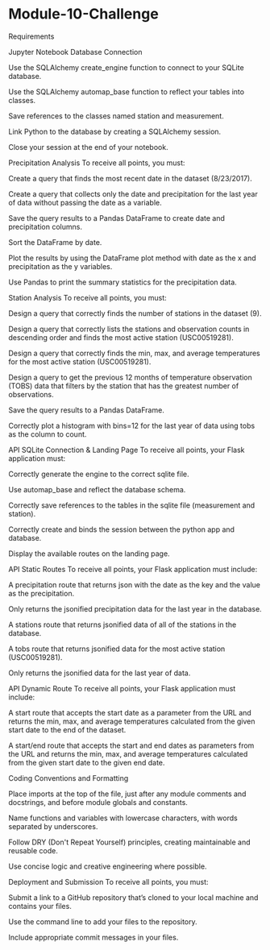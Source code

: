 # Module-10-Challenge

Requirements

Jupyter Notebook Database Connection

Use the SQLAlchemy create_engine function to connect to your SQLite database.

Use the SQLAlchemy automap_base function to reflect your tables into classes.

Save references to the classes named station and measurement.

Link Python to the database by creating a SQLAlchemy session.

Close your session at the end of your notebook.

Precipitation Analysis
To receive all points, you must:

Create a query that finds the most recent date in the dataset (8/23/2017).

Create a query that collects only the date and precipitation for the last year of data without passing the date as a variable.

Save the query results to a Pandas DataFrame to create date and precipitation columns.

Sort the DataFrame by date.

Plot the results by using the DataFrame plot method with date as the x and precipitation as the y variables.

Use Pandas to print the summary statistics for the precipitation data.

Station Analysis
To receive all points, you must:

Design a query that correctly finds the number of stations in the dataset (9).

Design a query that correctly lists the stations and observation counts in descending order and finds the most active station (USC00519281).

Design a query that correctly finds the min, max, and average temperatures for the most active station (USC00519281).

Design a query to get the previous 12 months of temperature observation (TOBS) data that filters by the station that has the greatest number of observations.

Save the query results to a Pandas DataFrame.

Correctly plot a histogram with bins=12 for the last year of data using tobs as the column to count.

API SQLite Connection & Landing Page
To receive all points, your Flask application must:

Correctly generate the engine to the correct sqlite file.

Use automap_base and reflect the database schema.

Correctly save references to the tables in the sqlite file (measurement and station).

Correctly create and binds the session between the python app and database.

Display the available routes on the landing page.

API Static Routes
To receive all points, your Flask application must include:

A precipitation route that returns json with the date as the key and the value as the precipitation.

Only returns the jsonified precipitation data for the last year in the database.

A stations route that returns jsonified data of all of the stations in the database.

A tobs route that returns jsonified data for the most active station (USC00519281).

Only returns the jsonified data for the last year of data.

API Dynamic Route
To receive all points, your Flask application must include:

A start route that accepts the start date as a parameter from the URL and returns the min, max, and average temperatures calculated from the given start date to the end of the dataset.

A start/end route that accepts the start and end dates as parameters from the URL and returns the min, max, and average temperatures calculated from the given start date to the given end date.

Coding Conventions and Formatting

Place imports at the top of the file, just after any module comments and docstrings, and before module globals and constants.

Name functions and variables with lowercase characters, with words separated by underscores.

Follow DRY (Don't Repeat Yourself) principles, creating maintainable and reusable code.

Use concise logic and creative engineering where possible.

Deployment and Submission
To receive all points, you must:

Submit a link to a GitHub repository that’s cloned to your local machine and contains your files.

Use the command line to add your files to the repository.

Include appropriate commit messages in your files.
